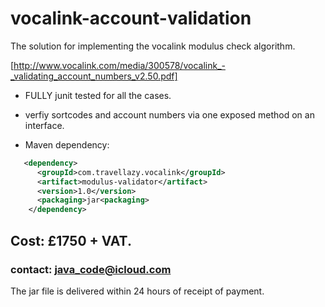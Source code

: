 vocalink-account-validation
===========================

The solution for implementing the vocalink modulus check algorithm.

[http://www.vocalink.com/media/300578/vocalink_-_validating_account_numbers_v2.50.pdf]

  + FULLY junit tested for all the cases.

  + verfiy sortcodes and account numbers via one exposed method on an interface.

  + Maven dependency:
```xml
   <dependency>
      <groupId>com.travellazy.vocalink</groupId>
      <artifact>modulus-validator</artifact>
      <version>1.0</version>
      <packaging>jar<packaging>
    </dependency>
```

## Cost: £1750 + VAT.

### contact: java_code@icloud.com

The jar file is delivered within 24 hours of receipt of payment.
